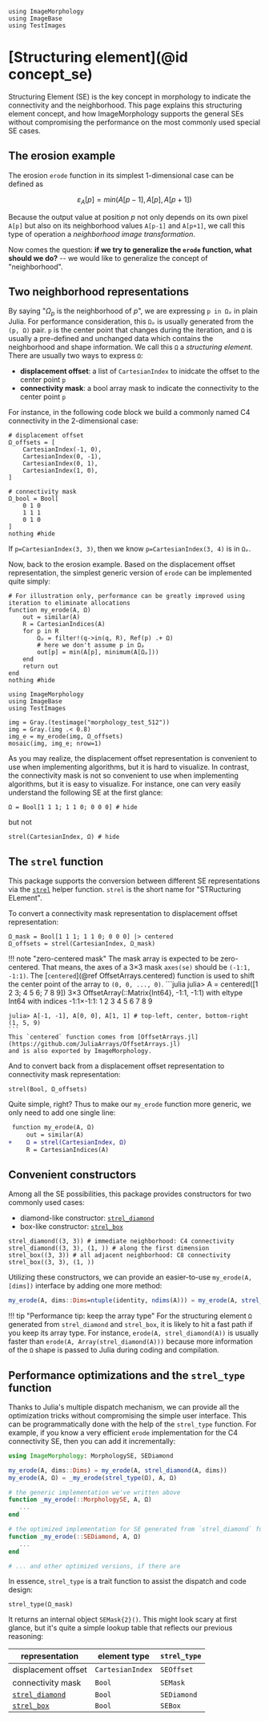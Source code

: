 ```@setup concept_se
using ImageMorphology
using ImageBase
using TestImages
```

# [Structuring element](@id concept_se)

Structuring Element (SE) is the key concept in morphology to indicate the connectivity and the
neighborhood. This page explains this structuring element concept, and how ImageMorphology supports
the general SEs without compromising the performance on the most commonly used special SE cases.

## The erosion example

The erosion `erode` function in its simplest 1-dimensional case can be defined as

$$\varepsilon_A[p] = min(A[p-1], A[p], A[p+1])$$

Because the output value at position $p$ not only depends on its own pixel `A[p]` but also on
its neighborhood values `A[p-1]` and `A[p+1]`, we call this type of operation a _neighborhood
image transformation_.

Now comes the question: **if we try to generalize the `erode` function, what should we do?** --
we would like to generalize the concept of "neighborhood".

## Two neighborhood representations

By saying "$\Omega_p$ is the neighborhood of $p$", we are expressing `p in Ωₚ` in plain Julia. For
performance consideration, this `Ωₚ` is usually generated from the `(p, Ω)` pair. `p` is the center
point that changes during the iteration, and `Ω` is usually a pre-defined and unchanged data which
contains the neighborhood and shape information. We call this `Ω` a _structuring element_. There are
usually two ways to express `Ω`:

- **displacement offset**: a list of `CartesianIndex` to inidcate the offset to the center point `p`
- **connectivity mask**: a bool array mask to indicate the connectivity to the center point `p`

For instance, in the following code block we build a commonly named C4 connectivity in the 2-dimensional case:

```@example concept_se
# displacement offset
Ω_offsets = [
    CartesianIndex(-1, 0),
    CartesianIndex(0, -1),
    CartesianIndex(0, 1),
    CartesianIndex(1, 0),
]

# connectivity mask
Ω_bool = Bool[
    0 1 0
    1 1 1
    0 1 0
]
nothing #hide
```

If `p=CartesianIndex(3, 3)`, then we know `p=CartesianIndex(3, 4)` is in `Ωₚ`.

Now, back to the erosion example. Based on the displacement offset representation, the simplest
generic version of `erode` can be implemented quite simply:

```@example concept_se
# For illustration only, performance can be greatly improved using iteration to eliminate allocations
function my_erode(A, Ω)
    out = similar(A)
    R = CartesianIndices(A)
    for p in R
        Ωₚ = filter!(q->in(q, R), Ref(p) .+ Ω)
        # here we don't assume p in Ωₚ
        out[p] = min(A[p], minimum(A[Ωₚ]))
    end
    return out
end
nothing #hide
```

```@example concept_se
using ImageMorphology
using ImageBase
using TestImages

img = Gray.(testimage("morphology_test_512"))
img = Gray.(img .< 0.8)
img_e = my_erode(img, Ω_offsets)
mosaic(img, img_e; nrow=1)
```

As you may realize, the displacement offset representation is convenient to use when implementing
algorithms, but it is hard to visualize. In contrast, the connectivity mask is not so convenient to
use when implementing algorithms, but it is easy to visualize. For instance, one can very easily
understand the following SE at the first glance:

```@example concept_se
Ω = Bool[1 1 1; 1 1 0; 0 0 0] # hide
```

but not

```@example concept_se
strel(CartesianIndex, Ω) # hide
```

## The `strel` function

This package supports the conversion between different SE representations via the [`strel`](@ref)
helper function. `strel` is the short name for "STRucturing ELement".

To convert a connectivity mask representation to displacement offset representation:

```@example concept_se
Ω_mask = Bool[1 1 1; 1 1 0; 0 0 0] |> centered
Ω_offsets = strel(CartesianIndex, Ω_mask)
```

!!! note "zero-centered mask"
    The mask array is expected to be zero-centered. That means, the axes of a 3×3 mask `axes(se)`
    should be `(-1:1, -1:1)`. The [`centered`](@ref OffsetArrays.centered) function is used to shift
    the center point of the array to `(0, 0, ..., 0)`.
    ```julia
    julia> A = centered([1 2 3; 4 5 6; 7 8 9])
    3×3 OffsetArray(::Matrix{Int64}, -1:1, -1:1) with eltype Int64 with indices -1:1×-1:1:
     1  2  3
     4  5  6
     7  8  9

    julia> A[-1, -1], A[0, 0], A[1, 1] # top-left, center, bottom-right
    (1, 5, 9)
    ```
    This `centered` function comes from [OffsetArrays.jl](https://github.com/JuliaArrays/OffsetArrays.jl)
    and is also exported by ImageMorphology.


And to convert back from a displacement offset representation to connectivity mask representation:

```@example concept_se
strel(Bool, Ω_offsets)
```

Quite simple, right? Thus to make our `my_erode` function more generic, we only need to add one
single line:

```diff
 function my_erode(A, Ω)
     out = similar(A)
+    Ω = strel(CartesianIndex, Ω)
     R = CartesianIndices(A)
```

## Convenient constructors

Among all the SE possibilities, this package provides constructors for two commonly used cases:

- diamond-like constructor: [`strel_diamond`](@ref)
- box-like constructor: [`strel_box`](@ref)

```@repl concept_se
strel_diamond((3, 3)) # immediate neighborhood: C4 connectivity
strel_diamond((3, 3), (1, )) # along the first dimension
strel_box((3, 3)) # all adjacent neighborhood: C8 connectivity
strel_box((3, 3), (1, ))
```

Utilizing these constructors, we can provide an easier-to-use `my_erode(A, [dims])` interface by
adding one more method:

```julia
my_erode(A, dims::Dims=ntuple(identity, ndims(A))) = my_erode(A, strel_diamond(A, dims))
```

!!! tip "Performance tip: keep the array type"
    For the structuring element `Ω` generated from `strel_diamond` and `strel_box`, it is likely
    to hit a fast path if you keep its array type. For instance, `erode(A, strel_diamond(A))` is
    usually faster than `erode(A, Array(strel_diamond(A)))` because more information of the `Ω`
    shape is passed to Julia during coding and compilation.

## Performance optimizations and the `strel_type` function

Thanks to Julia's multiple dispatch mechanism, we can provide all the optimization tricks without
compromising the simple user interface. This can be programmatically done with the help of the
`strel_type` function. For example, if you know a very efficient `erode` implementation for the C4
connectivity SE, then you can add it incrementally:

```julia
using ImageMorphology: MorphologySE, SEDiamond

my_erode(A, dims::Dims) = my_erode(A, strel_diamond(A, dims))
my_erode(A, Ω) = _my_erode(strel_type(Ω), A, Ω)

# the generic implementation we've written above
function _my_erode(::MorphologySE, A, Ω)
   ...
end

# the optimized implementation for SE generated from `strel_diamond` function
function _my_erode(::SEDiamond, A, Ω)
   ...
end

# ... and other optimized versions, if there are
```

In essence, `strel_type` is a trait function to assist the dispatch and code design:

```@repl concept_se
strel_type(Ω_mask)
```

It returns an internal object `SEMask{2}()`. This might look scary at first glance, but it's quite a
simple lookup table that reflects our previous reasoning:

| representation          | element type     | `strel_type` |
| ----------------------- | ---------------- | ------------ |
| displacement offset     | `CartesianIndex` | `SEOffset`   |
| connectivity mask       | `Bool`           | `SEMask`     |
| [`strel_diamond`](@ref) | `Bool`           | `SEDiamond`  |
| [`strel_box`](@ref)     | `Bool`           | `SEBox`      |

